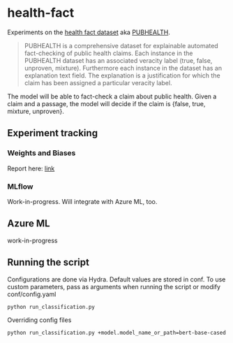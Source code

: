 # health-fact

Experiments on the [health fact dataset](https://huggingface.co/datasets/health_fact) aka [PUBHEALTH](https://github.com/neemakot/Health-Fact-Checking).  

> PUBHEALTH is a comprehensive dataset for explainable automated fact-checking of public health claims. Each instance in the PUBHEALTH dataset has an associated veracity label (true, false, unproven, mixture). Furthermore each instance in the dataset has an explanation text field. The explanation is a justification for which the claim has been assigned a particular veracity label.

The model will be able to fact-check a claim about public health. Given a claim and a passage, the model will decide if the claim is {false, true, mixture, unproven}.

## Experiment tracking

### Weights and Biases

Report here: [link](https://wandb.ai/nbroad/health-fact/reports/Health-Fact-experiments--VmlldzoxOTAwMTA3)

### MLflow

Work-in-progress. Will integrate with Azure ML, too.

## Azure ML

work-in-progress

## Running the script

Configurations are done via Hydra. Default values are stored in conf. To use custom parameters, pass as arguments when running the script or modify conf/config.yaml

```sh
python run_classification.py 
```

Overriding config files

```sh
python run_classification.py +model.model_name_or_path=bert-base-cased
```